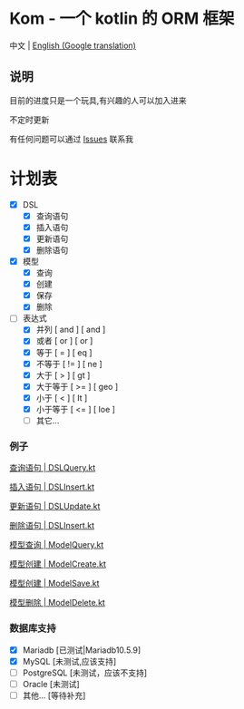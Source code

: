 # Kom - 一个 kotlin 的 ORM 框架

中文 | [English (Google translation)](./README.en.md)

## 说明
目前的进度只是一个玩具,有兴趣的人可以加入进来

不定时更新

有任何问题可以通过 [Issues](https://github.com/zhaofanzhe/Kom/issues) 联系我

# 计划表

* [X] DSL
  * [X] 查询语句
  * [X] 插入语句
  * [X] 更新语句
  * [X] 删除语句
* [X] 模型
  * [X] 查询
  * [X] 创建
  * [X] 保存
  * [X] 删除
* [ ] 表达式
  * [X] 并列 [ and ] [ and ]
  * [X] 或者 [ or ] [ or ]
  * [X] 等于 [ = ] [ eq ]
  * [X] 不等于 [ != ] [ ne ]
  * [X] 大于 [ > ] [ gt ]
  * [X] 大于等于 [ >= ] [ geo ]
  * [X] 小于 [ < ] [ lt ]
  * [X] 小于等于 [ <= ] [ loe ]
  * [ ] 其它...

### 例子

[查询语句 | DSLQuery.kt](./src/test/kotlin/io/github/zhaofanzhe/kom/DSLQuery.kt)

[插入语句 | DSLInsert.kt](./src/test/kotlin/io/github/zhaofanzhe/kom/DSLInsert.kt)

[更新语句 | DSLUpdate.kt](./src/test/kotlin/io/github/zhaofanzhe/kom/DSLUpdate.kt)

[删除语句 | DSLInsert.kt](./src/test/kotlin/io/github/zhaofanzhe/kom/DSLDelete.kt)

[模型查询 | ModelQuery.kt](./src/test/kotlin/io/github/zhaofanzhe/kom/ModelQuery.kt)

[模型创建 | ModelCreate.kt](./src/test/kotlin/io/github/zhaofanzhe/kom/ModelCreate.kt)

[模型创建 | ModelSave.kt](./src/test/kotlin/io/github/zhaofanzhe/kom/ModelSave.kt)

[模型删除 | ModelDelete.kt](./src/test/kotlin/io/github/zhaofanzhe/kom/ModelDelete.kt)

### 数据库支持

* [X] Mariadb [已测试|Mariadb10.5.9]
* [X] MySQL [未测试,应该支持]
* [ ] PostgreSQL [未测试，应该不支持]
* [ ] Oracle [未测试]
* [ ] 其他... [等待补充]